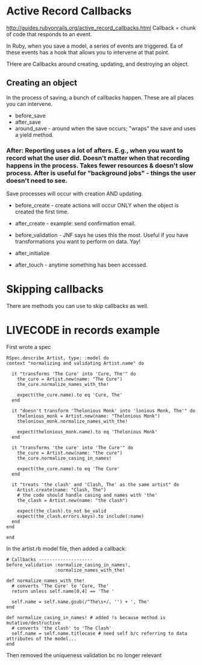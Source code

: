 # Active Record Callbacks
http://guides.rubyonrails.org/active_record_callbacks.html
Callback = chunk of code that responds to an event.

In Ruby, when you save a model, a series of events are triggered. Ea of these events has a hook that allows you to intervene at that point.

THere are Callbacks around creating, updating, and destroying an object.

## Creating an object
In the process of saving, a bunch of callbacks happen. These are all places you can intervene.
- before_save
- after_save
- around_save - around when the save occurs; "wraps" the save and uses a yield method.

### After: Reporting uses a lot of afters. E.g., when you want to record what the user did. Doesn't matter when that recording happens in the process. Takes fewer resources & doesn't slow process. After is useful for "background jobs" - things the user doesn't need to see.

Save processes will occur with creation AND updating.

- before_create - create actions will occur ONLY when the object is created the first time.
- after_create - example: send confirmation email.

- before_validation - JNF says he uses this the most. Useful if you have transformations you want to perform on data. Yay!

- after_initialize
- after_touch - anytime something has been accessed.

# Skipping callbacks
There are methods you can use to skip callbacks as well.


# LIVECODE in records example
First wrote a spec

```
RSpec.describe Artist, type: :model do
context "normalizing and validating Artist.name" do

  it "transforms 'The Cure' into 'Cure, The'" do
    the_cure = Artist.new(name: "The Cure")
    the_cure.normalize_names_with_the!

    expect(the_cure.name).to eq 'Cure, The'
  end

  it "doesn't transform 'Thelonious Monk' into 'lonious Monk, The'" do
    thelonious_monk = Artist.new(name: "Thelonious Monk")
    thelonious_monk.normalize_names_with_the!

    expect(thelonious_monk.name).to eq 'Thelonious Monk'
  end

  it "transforms 'the cure' into 'The Cure'" do
    the_cure = Artist.new(name: "the cure")
    the_cure.normalize_casing_in_names!

    expect(the_cure.name).to eq 'The Cure'
  end

  it "treats 'the clash' and 'Clash, The' as the same artist" do
    Artist.create(name: "Clash, The")
    # the code should handle casing and names with 'the'
    the_clash = Artist.new(name: "the clash")

    expect(the_clash).to_not be_valid
    expect(the_clash.errors.keys).to include(:name)
  end
end

end
```

In the artist.rb model file, then added a callback:

```
# Callbacks --------------------
before_validation :normalize_casing_in_names!,
                  :normalize_names_with_the!

def normalize_names_with_the!
  # converts 'The Cure' to 'Cure, The'
  return unless self.name[0,4] == 'The '

  self.name = self.name.gsub(/^The\s+/, '') + ', The'
end

def normalize_casing_in_names! # added !s because method is mutative/destructive
  # converts 'the clash' to 'The Clash'
  self.name = self.name.titlecase # need self b/c referring to data attributes of the model...
end

```

Then removed the uniqueness validation bc no longer relevant
